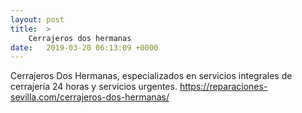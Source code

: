 ```yaml
---
layout: post
title:  >
    Cerrajeros dos hermanas
date:   2019-03-20 06:13:09 +0000
---
```



Cerrajeros Dos Hermanas, especializados en servicios integrales de cerrajería 24 horas y servicios urgentes.
https://reparaciones-sevilla.com/cerrajeros-dos-hermanas/